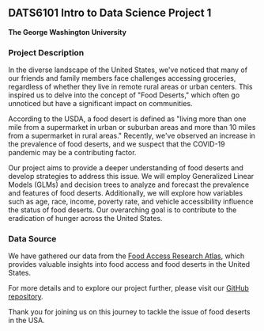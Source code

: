 ## DATS6101 Intro to Data Science Project 1

**The George Washington University**

### Project Description

In the diverse landscape of the United States, we've noticed that many of our friends and family members face challenges accessing groceries, regardless of whether they live in remote rural areas or urban centers. This inspired us to delve into the concept of "Food Deserts," which often go unnoticed but have a significant impact on communities.

According to the USDA, a food desert is defined as "living more than one mile from a supermarket in urban or suburban areas and more than 10 miles from a supermarket in rural areas." Recently, we've observed an increase in the prevalence of food deserts, and we suspect that the COVID-19 pandemic may be a contributing factor.

Our project aims to provide a deeper understanding of food deserts and develop strategies to address this issue. We will employ Generalized Linear Models (GLMs) and decision trees to analyze and forecast the prevalence and features of food deserts. Additionally, we will explore how variables such as age, race, income, poverty rate, and vehicle accessibility influence the status of food deserts. Our overarching goal is to contribute to the eradication of hunger across the United States.

### Data Source

We have gathered our data from the [Food Access Research Atlas](https://www.ers.usda.gov/data-products/food-access-research-atlas/), which provides valuable insights into food access and food deserts in the United States.


For more details and to explore our project further, please visit our [GitHub repository](https://github.com/Keerthana0620/Exploring-and-Predicting-Food-Desert-tracts-in-US).

Thank you for joining us on this journey to tackle the issue of food deserts in the USA.
